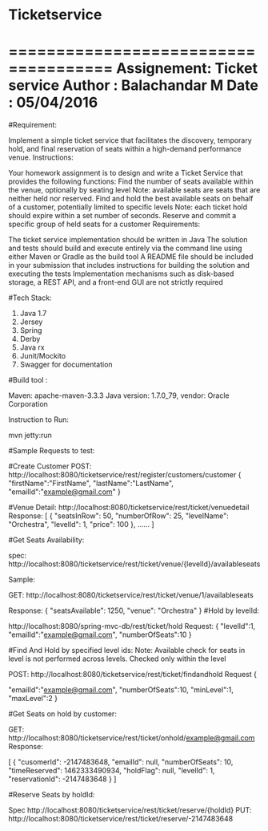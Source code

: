 # Ticketservice

=====================================
Assignement: Ticket service
Author : Balachandar M
Date : 05/04/2016
=====================================
#Requirement:

Implement a simple ticket service that facilitates the discovery, temporary hold, and final reservation of seats within a high-demand performance venue.
Instructions:

Your homework assignment is to design and write a Ticket Service that provides the following functions: Find the number of seats available within the venue, optionally by seating level
Note: available seats are seats that are neither held nor reserved.
Find and hold the best available seats on behalf of a customer, potentially limited to specific levels
Note: each ticket hold should expire within a set number of seconds.
Reserve and commit a specific group of held seats for a customer
Requirements:

The ticket service implementation should be written in Java
The solution and tests should build and execute entirely via the command line using either Maven or Gradle as the build tool
A README file should be included in your submission that includes instructions for building the solution and executing the tests Implementation mechanisms such as disk-based storage, a REST API, and a front-end GUI are not strictly required

#Tech Stack:
1. Java 1.7
2. Jersey
3. Spring
4. Derby
5. Java rx
6. Junit/Mockito
7. Swagger for documentation

#Build tool :

Maven:
apache-maven-3.3.3
Java version: 1.7.0_79, vendor: Oracle Corporation

Instruction to Run:

mvn jetty:run

#Sample Requests to test:

#Create Customer
POST: http://localhost:8080/ticketservice/rest/register/customers/customer
{
  "firstName":"FirstName",
  "lastName":"LastName",
  "emailId":"example@gmail.com"
}

#Venue Detail:
http://localhost:8080/ticketservice/rest/ticket/venuedetail
Response:
[
    {
        "seatsInRow": 50,
        "numberOfRow": 25,
        "levelName": "Orchestra",
        "levelId": 1,
        "price": 100
    },
   ......
]

#Get Seats Availability:

spec: http://localhost:8080/ticketservice/rest/ticket/venue/{levelId}/availableseats

Sample:

GET: http://localhost:8080/ticketservice/rest/ticket/venue/1/availableseats

Response:
{
    "seatsAvailable": 1250,
    "venue": "Orchestra"
}
#Hold by levelId:

http://localhost:8080/spring-mvc-db/rest/ticket/hold
Request:
{
  "levelId":1,
  "emailId":"example@gmail.com",
  "numberOfSeats":10
}

#Find And Hold by specified level ids:
Note: Available check for seats in level is not performed across levels. Checked only within the level

POST:
http://localhost:8080/ticketservice/rest/ticket/findandhold
Request
{
  
  "emailId":"example@gmail.com",
  "numberOfSeats":10,
  "minLevel":1,
  "maxLevel":2
}

#Get Seats on hold by customer:

GET:
http://localhost:8080/ticketservice/rest/ticket/onhold/example@gmail.com
Response:

[
    {
        "cusomerId": -2147483648,
        "emailId": null,
        "numberOfSeats": 10,
        "timeReserved": 1462333490934,
        "holdFlag": null,
        "levelId": 1,
        "reservationId": -2147483648
    }
]

#Reserve Seats by holdId:

Spec http://localhost:8080/ticketservice/rest/ticket/reserve/{holdId}
PUT:
http://localhost:8080/ticketservice/rest/ticket/reserve/-2147483648

